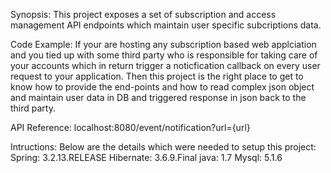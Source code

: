Synopsis:
This project exposes a set of subscription and access management API endpoints which maintain user specific subcriptions data.

Code Example:
If your are hosting any subscription based web applciation and you tied up with some third party who is responsible for taking care of 
your accounts which in return trigger a noticfication callback on every user request to your application. Then this project is the right 
place to get to know how to provide the end-points and how to read complex json object and maintain user data in DB and triggered response
in json back to the third party.

API Reference:
localhost:8080/event/notification?url={url}

Intructions:
Below are the details which were needed to setup this project:
Spring: 3.2.13.RELEASE
Hibernate: 3.6.9.Final
java: 1.7
Mysql: 5.1.6

